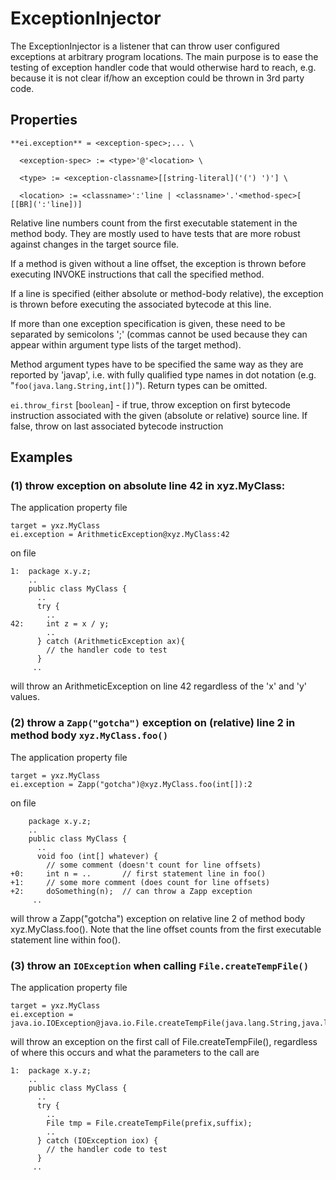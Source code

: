 # ExceptionInjector #

The ExceptionInjector is a listener that can throw user configured exceptions at arbitrary program locations. The main purpose is to ease the testing of exception handler code that would otherwise hard to reach, e.g. because it is not clear if/how an exception could be thrown in 3rd party code.

## Properties ##

~~~~~~~~ {.bash}
**ei.exception** = <exception-spec>;... \

  <exception-spec> := <type>'@'<location> \

  <type> := <exception-classname>[[string-literal]('(') ')'] \

  <location> := <classname>':'line | <classname>'.'<method-spec>[ [[BR](':'line])]
~~~~~~~~

Relative line numbers count from the first executable statement in the method body. They are mostly used to have tests that are more robust against changes in the target source file.

If a method is given without a line offset, the exception is thrown before executing INVOKE instructions that call the specified method.

If a line is specified (either absolute or method-body relative), the exception is thrown before executing the associated bytecode at this line.

If more than one exception specification is given, these need to be separated by semicolons ';' (commas cannot be used because they can appear within argument type lists of the target method).

Method argument types have to be specified the same way as they are reported by 'javap', i.e. with fully qualified type names in dot notation (e.g. "`foo(java.lang.String,int[])`"). Return types can be omitted.  

`ei.throw_first` \[`boolean`\] - if true, throw exception on first bytecode instruction associated with the given (absolute or relative) source line. If false, throw on last associated bytecode instruction
 

## Examples ##

### (1) throw exception on absolute line 42 in xyz.MyClass: ###

The application property file

~~~~~~~~ {.bash}
target = yxz.MyClass
ei.exception = ArithmeticException@xyz.MyClass:42
~~~~~~~~
on file
~~~~~~~~ {.java}
1:  package x.y.z;
    ..
    public class MyClass {
      ..
      try {
        ..
42:     int z = x / y;
        ..
      } catch (ArithmeticException ax){
        // the handler code to test
      }
     ..
~~~~~~~~

will throw an ArithmeticException on line 42 regardless of the 'x' and 'y' values. 

### (2) throw a `Zapp("gotcha")` exception on (relative) line 2 in method body `xyz.MyClass.foo()` ###

The application property file

~~~~~~~~ {.bash}
target = yxz.MyClass
ei.exception = Zapp("gotcha")@xyz.MyClass.foo(int[]):2
~~~~~~~~
on file
~~~~~~~~ {.java}
    package x.y.z;
    ..
    public class MyClass {
      ..
      void foo (int[] whatever) {
        // some comment (doesn't count for line offsets)
+0:     int n = ..       // first statement line in foo()
+1:     // some more comment (does count for line offsets)
+2:     doSomething(n);  // can throw a Zapp exception 
     ..
~~~~~~~~
will throw a Zapp("gotcha") exception on relative line 2 of method body xyz.MyClass.foo(). Note that the line offset counts from the first executable statement line within foo().


### (3) throw an `IOException` when calling `File.createTempFile()` ###
The application property file

~~~~~~~~ {.bash}
target = yxz.MyClass
ei.exception = java.io.IOException@java.io.File.createTempFile(java.lang.String,java.lang.String)
~~~~~~~~

will throw an exception on the first call of File.createTempFile(), regardless of where this occurs and what the parameters to the call are

~~~~~~~~ {.java}
1:  package x.y.z;
    ..
    public class MyClass {
      ..
      try {
        ..
        File tmp = File.createTempFile(prefix,suffix);
        ..
      } catch (IOException iox) {
        // the handler code to test
      }
     ..
~~~~~~~~    

